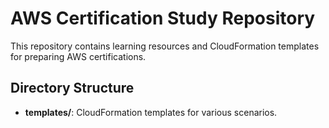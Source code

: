 # AWS Certification Study Repository

This repository contains learning resources and CloudFormation templates for preparing AWS certifications.

## Directory Structure
- **templates/**: CloudFormation templates for various scenarios.
